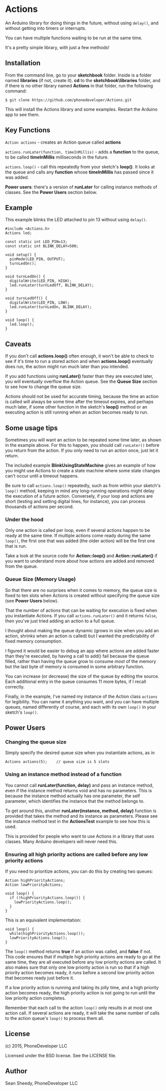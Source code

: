 # Actions
An Arduino library for doing things in the future, without using `delay()`, and without getting into timers or interrupts.

You can have multiple functions waiting to be run at the same time.

It's a pretty simple library, with just a few methods!

## Installation
From the command line, go to your **sketchbook** folder. Inside is a folder named **libraries** (if not, create it). **cd** to the **sketchbook\libraries** folder, and if there is no other library named **Actions** in that folder, run the following command:

`$ git clone https://github.com/phonedeveloper/Actions.git`

This will install the Actions library and some examples. Restart the Arduino app to see them.

## Key Functions

`Action actions` - creates an Action queue called **actions**

`actions.runLater(function, timeInMillis)` - adds a **function** to the queue, to be called **timeInMillis** milliseconds in the future.

`actions.loop()` - call this repeatedly from your sketch's **loop()**. It looks at the queue and calls any **function** whose **timeInMillis** has passed since it was added. 

**Power users**: there's a version of **runLater** for calling instance methods of classes. See the **Power Users** section below.

## Example
This example blinks the LED attached to pin 13 without using `delay()`.

```
#include <Actions.h>
Actions led;

const static int LED_PIN=13;
const static int BLINK_DELAY=500;

void setup() {
  pinMode(LED_PIN, OUTPUT);
  turnLedOn();
}

void turnLedOn() {
  digitalWrite(LED_PIN, HIGH);
  led.runLater(turnLedOff, BLINK_DELAY); 
}

void turnLedOff() {
  digitalWrite(LED_PIN, LOW);
  led.runLater(turnLedOn, BLINK_DELAY);
}

void loop() {
  led.loop();
}
```

## Caveats

If you don't call **actions.loop()** often enough, it won't be able to check to see if it's time to run a stored action and when **actions.loop()** eventually does run, the action might run much later than you intended.

If you add functions using **runLater()** faster than they are executed later, you will eventually overflow the Action queue. See the **Queue Size** section to see how to change the queue size.

Actions should not be used for accurate timing, because the time an action is called will always be some time after the timeout expires, and perhaps much later, if some other function in the sketch's **loop()** method or an executing action is still running when an action becomes ready to run.

## Some usage tips

Sometimes you will want an action to be repeated some time later, as shown in the example above. For this to happen, you should call `runLater()` before you return from the action. If you only need to run an action once, just let it return.

The included example **BlinkUsingStateMachine** gives an example of how you might use Actions to create a state machine where some state changes can't occur until a timeout happens.

Be sure to call `actions.loop()` repeatedly, such as from within your sketch's `loop()` method, keeping in mind any long-running operations might delay the execution of a future action. Conversely, if your loop and actions are short (testing and setting digital lines, for instance), you can process thousands of actions per second.

### Under the hood

Only one action is called per loop, even if several actions happen to be ready at the same time. If multiple actions come ready during the same `loop()`, the first one that was added (the older action) will be the first one that is run.

Take a look at the source code for **Action::loop()** and **Action::runLater()** if you want to understand more about how actions are added and removed from the queue.

### Queue Size (Memory Usage)

So that there are no surprises when it comes to memory, the queue size is fixed to ten slots when Actions is created without specifying the queue size (see **Power Users** below).

That the number of actions that can be waiting for execution is fixed when you instantiate Actions. If you call `actions.runLater()` and it returns `false`, then you've just tried adding an action to a full queue.

I thought about making the queue dynamic (grows in size when you add an action, shrinks when an action is called) but I wanted the predictability of fixed memory consumption.

I figured it would be easier to debug an app where actions are added faster than they're executed, by having a call to add() fail because the queue filled, rather than having the queue grow to consume *most* of the memory but the last byte of memory is consumed in some arbitrary function.

You can increase (or decrease) the size of the queue by editing the source. Each additional entry in the queue consumes 11 more bytes, if I recall correctly.

Finally, in the example, I've named my instance of the Action class `actions` for legibility. You can name it anything you want, and you can have multiple queues, named differently of course, and each with its own `loop()` in your sketch's `loop()`.

## Power Users
### Changing the queue size
Simply specify the desired queue size when you instantiate actions, as in
```
Actions actions(5);    // queue size is 5 slots
```
### Using an instance method instead of a function
You cannot call **runLater(function, delay)** and pass an instance method, even if the instance method returns void and has no parameters. This is because the instance method actually has one parameter, the self parameter, which identifies the instance that the method belongs to.

To get around this, another **runLater(instance, method, delay)** function is provided that takes the method and its instance as parameters. Please see the instance method test in the **ActionsTest** example to see how this is used.

This is provided for people who want to use Actions
in a library that uses classes. Many Arduino
developers will never need this.

### Ensuring all high priority actions are called before any low priority actions
If you need to prioritize actions, you can do this by creating two queues:

```
Action highPriorityActions;
Action lowPriorityActions;

void loop() {
  if (!highPriorityActions.loop()) {
    lowPriorityActions.loop();
  }
}
```
This is an equivalent implementation:

```
void loop() {
  while(highPriorityActions.loop());
  lowPriorityActions.loop();
}
```

The `loop()` method returns **true** if an action was called, and **false** if not. This code ensures that if multiple high priority actions are ready to go at the same time, they are all executed before any low priority actions are called. It also makes sure that only one low priority action is run so that if a high priority action becomes ready, it runs before a second low priority action that becomes ready just before it.

If a low priority action is running and taking its jolly time, and a high priority action becomes ready, the high priority action is not going to run until the low priority action completes.

Remember that each call to the action `loop()` only results in at most one action call. If several actions are ready, it will take the same number of calls to the action queue's `loop()` to process them all.
## License
(c) 2015, PhoneDeveloper LLC

Licensed under the BSD license. See the LICENSE file.

## Author
Sean Sheedy, PhoneDeveloper LLC